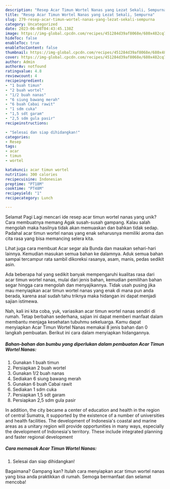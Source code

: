 ```yaml
---
description: "Resep Acar Timun Wortel Nanas yang Lezat Sekali, Sempurna"
title: "Resep Acar Timun Wortel Nanas yang Lezat Sekali, Sempurna"
slug: 279-resep-acar-timun-wortel-nanas-yang-lezat-sekali-sempurna
category: Uncategorized
date: 2023-06-08T04:43:45.138Z
image: https://img-global.cpcdn.com/recipes/451284d39af8068e/680x482cq70/acar-timun-wortel-nanas-foto-resep-utama.jpg
hideToc: false
enableToc: true
enableTocContent: false
thumbnail: https://img-global.cpcdn.com/recipes/451284d39af8068e/680x482cq70/acar-timun-wortel-nanas-foto-resep-utama.jpg
cover: https://img-global.cpcdn.com/recipes/451284d39af8068e/680x482cq70/acar-timun-wortel-nanas-foto-resep-utama.jpg
author: Admin
authorAv: notfound
ratingvalue: 4.8
reviewcount: 4
recipeingredient:
- "1 buah timun"
- "2 buah wortel"
- "1/2 buah nanas"
- "6 siung bawang merah"
- "6 buah Cabai rawit"
- "1 sdm cuka"
- "1,5 sdt garam"
- "2,5 sdm gula pasir"
recipeinstructions:

- "Selesai dan siap dihidangkan!"
categories:
- Resep
tags:
- acar
- timun
- wortel

katakunci: acar timun wortel 
nutrition: 300 calories
recipecuisine: Indonesian
preptime: "PT18M"
cooktime: "PT48M"
recipeyield: "1"
recipecategory: Lunch

---
```



Selamat Pagi Lagi mencari ide resep acar timun wortel nanas yang unik? Cara membuatnya memang Agak susah-susah gampang. Kalau salah mengolah maka hasilnya tidak akan memuaskan dan bahkan tidak sedap. Padahal acar timun wortel nanas yang enak seharusnya memiliki aroma dan cita rasa yang bisa memancing selera kita.


Lihat juga cara membuat Acar segar ala Bunda dan masakan sehari-hari lainnya. Kemudian masukan semua bahan ke dalamnya. Aduk semua bahan sampai tercampur rata sambil dikoreksi rasanya, asam, manis, pedas sedikit asin.

Ada beberapa hal yang sedikit banyak mempengaruhi kualitas rasa dari acar timun wortel nanas, mulai dari jenis bahan, kemudian pemilihan bahan segar hingga cara mengolah dan menyajikannya. Tidak usah pusing jika mau menyiapkan acar timun wortel nanas yang enak di mana pun anda berada, karena asal sudah tahu triknya maka hidangan ini dapat menjadi sajian istimewa.


Nah, kali ini kita coba, yuk, variasikan acar timun wortel nanas sendiri di rumah. Tetap berbahan sederhana, sajian ini dapat memberi manfaat dalam membantu menjaga kesehatan tubuhmu sekeluarga. Kamu dapat menyiapkan Acar Timun Wortel Nanas memakai 8 jenis bahan dan 0 langkah pembuatan. Berikut ini cara dalam menyiapkan hidangannya.

<!--inarticleads1-->

##### Bahan-bahan dan bumbu yang diperlukan dalam pembuatan Acar Timun Wortel Nanas:

1. Gunakan 1 buah timun
1. Persiapkan 2 buah wortel
1. Gunakan 1/2 buah nanas
1. Sediakan 6 siung bawang merah
1. Gunakan 6 buah Cabai rawit
1. Sediakan 1 sdm cuka
1. Persiapkan 1,5 sdt garam
1. Persiapkan 2,5 sdm gula pasir


In addition, the city became a center of education and health in the region of central Sumatra, it supported by the existence of a number of universities and health facilities. The development of Indonesia&#39;s coastal and marine areas as a unitary region will provide opportunities in many ways, especially the development of Indonesia&#39;s territory. These include integrated planning and faster regional development 

<!--inarticleads2-->

##### Cara memasak Acar Timun Wortel Nanas:


1. Selesai dan siap dihidangkan!



Bagaimana? Gampang kan? Itulah cara menyiapkan acar timun wortel nanas yang bisa anda praktikkan di rumah. Semoga bermanfaat dan selamat mencoba!
